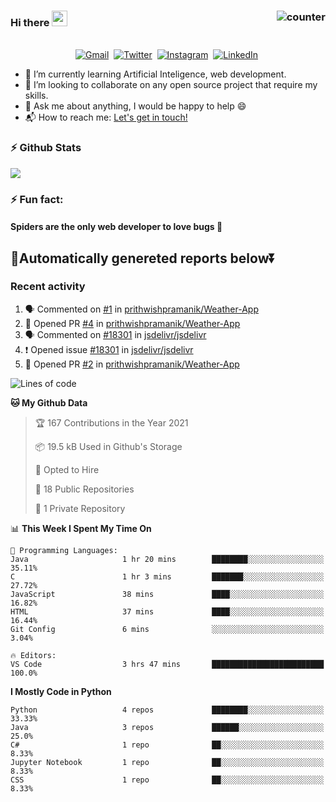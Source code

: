 ### Hi there <img src="https://raw.githubusercontent.com/soumyadip007/soumyadip007/master/Hi.gif" width="25px"> <img src="https://komarev.com/ghpvc/?username=Mitrajit&color=brightgreen" alt="counter" align="right"/>

<p align="center">
<br>
<a href="mailto:chandra.rupam@gmail.com?subject=Hi Mitrajit"><img src="https://img.shields.io/badge/gmail-%23D14836.svg?&style=for-the-badge&logo=gmail&logoColor=white" alt="Gmail"/></a>&nbsp;
<a href="http://bit.ly/Mitrajit_twt"><img src="https://img.shields.io/badge/twitter-%231DA1F2.svg?&style=for-the-badge&logo=twitter&logoColor=white" alt="Twitter" /></a>&nbsp;
<a href="http://bit.ly/Mitrajit_insta"><img src="https://img.shields.io/badge/instagram-%23E4405F.svg?&style=for-the-badge&logo=instagram&logoColor=white" alt="Instagram" /></a>&nbsp;
<a href="http://bit.ly/Mitrajit_ln"><img src="https://img.shields.io/badge/linkedin-%230077B5.svg?&style=for-the-badge&logo=linkedin&logoColor=white" alt="LinkedIn" /></a>&nbsp;
<!--<a href="https://kkvanonymous.github.io/"><img alt="Website" src="https://img.shields.io/website?style=for-the-badge&up_message=portfolio&url=https%3A%2F%2Fkkvanonymous.github.io%2F"></a>-->
</p>

<!-- - 🔭 I’m currently working on ...-->

- 🌱 I’m currently learning Artificial Inteligence, web development.
- 👯 I’m looking to collaborate on any open source project that require my skills.<!-- - 🤔 I’m looking for help with ... -->
- 💬 Ask me about anything, I would be happy to help 😄
- 📬 How to reach me: [Let's get in touch!](mailto:chandra.rupam@gmail.com)
### ⚡ Github Stats
<!-- <img align="left" src="https://github-readme-stats.sumanth-talluri.vercel.app/api?username=Mitrajit&show_icons=true&title_color=fff&icon_color=79ff97&text_color=efefef&bg_color=24292e" alt="Mitrajit's Gitstats" width="60%"> -->
![](https://github-readme-stats.sumanth-talluri.vercel.app/api?username=Mitrajit&show_icons=true&title_color=fff&icon_color=79ff97&text_color=efefef&bg_color=24292e)
<!-- <img src="https://github-readme-stats.sumanth-talluri.vercel.app/api/top-langs/?username=Mitrajit&show_icons=true&hide_border=true&theme=radical" width="37%" alt="Mitrajit's Top Languages"> -->

### ⚡ Fun fact: 
#### Spiders are the only web developer to love bugs :bug:
## 🤖Automatically genereted reports below⏬
### Recent activity
<!--START_SECTION:activity-->
1. 🗣 Commented on [#1](https://github.com/prithwishpramanik/Weather-App/issues/1) in [prithwishpramanik/Weather-App](https://github.com/prithwishpramanik/Weather-App)
2. 💪 Opened PR [#4](https://github.com/prithwishpramanik/Weather-App/pull/4) in [prithwishpramanik/Weather-App](https://github.com/prithwishpramanik/Weather-App)
3. 🗣 Commented on [#18301](https://github.com/jsdelivr/jsdelivr/issues/18301) in [jsdelivr/jsdelivr](https://github.com/jsdelivr/jsdelivr)
4. ❗️ Opened issue [#18301](https://github.com/jsdelivr/jsdelivr/issues/18301) in [jsdelivr/jsdelivr](https://github.com/jsdelivr/jsdelivr)
5. 💪 Opened PR [#2](https://github.com/prithwishpramanik/Weather-App/pull/2) in [prithwishpramanik/Weather-App](https://github.com/prithwishpramanik/Weather-App)
<!--END_SECTION:activity-->

<!--START_SECTION:waka-->
![Lines of code](https://img.shields.io/badge/From%20Hello%20World%20I%27ve%20Written-107250%20lines%20of%20code-blue)

**🐱 My Github Data** 

> 🏆 167 Contributions in the Year 2021
 > 
> 📦 19.5 kB Used in Github's Storage 
 > 
> 💼 Opted to Hire
 > 
> 📜 18 Public Repositories 
 > 
> 🔑 1 Private Repository 
 > 
📊 **This Week I Spent My Time On** 

```text
💬 Programming Languages: 
Java                     1 hr 20 mins        ████████░░░░░░░░░░░░░░░░░   35.11% 
C                        1 hr 3 mins         ███████░░░░░░░░░░░░░░░░░░   27.72% 
JavaScript               38 mins             ████░░░░░░░░░░░░░░░░░░░░░   16.82% 
HTML                     37 mins             ████░░░░░░░░░░░░░░░░░░░░░   16.44% 
Git Config               6 mins              ░░░░░░░░░░░░░░░░░░░░░░░░░   3.04%

🔥 Editors: 
VS Code                  3 hrs 47 mins       █████████████████████████   100.0%

```

**I Mostly Code in Python** 

```text
Python                   4 repos             ████████░░░░░░░░░░░░░░░░░   33.33% 
Java                     3 repos             ██████░░░░░░░░░░░░░░░░░░░   25.0% 
C#                       1 repo              ██░░░░░░░░░░░░░░░░░░░░░░░   8.33% 
Jupyter Notebook         1 repo              ██░░░░░░░░░░░░░░░░░░░░░░░   8.33% 
CSS                      1 repo              ██░░░░░░░░░░░░░░░░░░░░░░░   8.33%

```



<!--END_SECTION:waka-->
